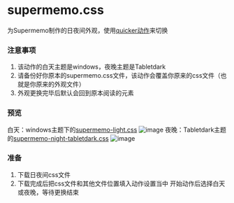 # supermemo.css

为Supermemo制作的日夜间外观，使用[quicker动作](https://getquicker.net/Sharedaction?code=5466a227-10bf-4177-1528-08db213847bc&fromMyShare=True)来切换

### 注意事项

1. 该动作的白天主题是windows，夜晚主题是Tabletdark
2. 请备份好你原本的supermemo.css文件，该动作会覆盖你原来的css文件（也就是你原来的外观文件）
3. 外观更换完毕后默认会回到原本阅读的元素

### 预览

白天：windows主题下的[supermemo-light.css](https://github.com/github-gracefeng/supermemo.css/blob/main/supermemo-light.css)
![image](https://user-images.githubusercontent.com/119791464/228283376-12a1fc4b-6117-449d-972b-736615cc5922.png)
夜晚：Tabletdark主题的[supermemo-night-tabletdark.css](https://github.com/github-gracefeng/supermemo.css/blob/main/supermemo-night-tabletdark.css)
![image](https://user-images.githubusercontent.com/119791464/228284032-8d805984-864b-46cb-bf96-e8b62f8bc59e.png)


### 准备

1. 下载日夜间css文件
2. 下载完成后把css文件和其他文件位置填入动作设置当中
开始动作后选择白天或夜晚，等待更换结束
